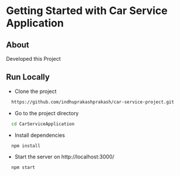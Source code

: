 
# Getting Started with Car Service Application

## About

Developed this Project 

## Run Locally

- Clone the project

```bash
  https://github.com/indhuprakashprakash/car-service-project.git
```

- Go to the project directory

```bash
  cd CarServiceApplication
```

- Install dependencies

```bash
  npm install
```

- Start the server on http://localhost:3000/

```bash
  npm start
```

<br />
